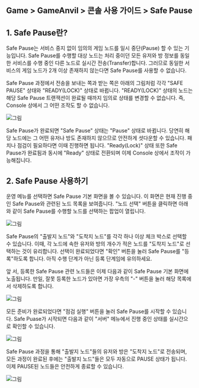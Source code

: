 ## Game > GameAnvil > 콘솔 사용 가이드 > Safe Pause

## 1. Safe Pause란?

Safe Pause는 서비스 중지 없이 임의의 게임 노드를 일시 중단(Pause) 할 수 있는 기능입니다. Safe Pause를 수행할 대상 노드는 처리 중이던 모든 유저와 방 정보를 동일한 서비스를 수행 중인 다른 노드로 실시간 전송(Transfer)합니다. 그러므로 동일한 서비스의 게임 노드가 2개 이상 존재하지 않는다면 Safe Pause를 사용할 수 없습니다.

Safe Pause 과정에서 전송을 보내는 쪽과 받는 쪽은 아래의 그림처럼 각각 "SAFE PAUSE" 상태와 "READY(LOCK)" 상태로 바뀝니다. "READY(LOCK)" 상태의 노드는 해당 Safe Pause 트랜잭션이 완료될 때까지 임의로 상태를 변경할 수 없습니다. 즉, Console 상에서 그 어떤 조작도 할 수 없습니다.

![그림](https://static.toastoven.net/prod_gameanvil/images/console/safe-pause/state.png)

Safe Pause가 완료되면 "Safe Pause" 상태는 "Pause" 상태로 바뀝니다. 당연히 해당 노드에는 그 어떤 유저나 방도 존재하지 않으므로 안전하게 셧다운할 수 있습니다. 패치나 점검이 필요하다면 이때 진행하면 됩니다. "Ready(Lock)" 상태 또한 Safe Pause가 완료됨과 동시에 "Ready" 상태로 전환되며 이제 Console 상에서 조작이 가능해집니다.

## 2. Safe Pause 사용하기

운영 메뉴를 선택하면 Safe Pause 기본 화면을 볼 수 있습니다. 이 화면은 현재 진행 중인 Safe Pause와 관련된 노드 목록을 보여줍니다. "노드 선택" 버튼을 클릭하면 아래와 같이 Safe Pause를 수행할 노드를 선택하는 팝업이 열립니다.

![그림](https://static.toastoven.net/prod_gameanvil/images/console/safe-pause/node-selection.png)

Safe Pause의 "출발지 노드"와 "도착지 노드"를 각각 하나 이상 체크 박스로 선택할 수 있습니다. 이때, 각 노드에 속한 유저와 방의 개수가 적은 노드를 "도착지 노드"로 선택하는 것이 유리합니다. 선택이 완료되었다면 "확인" 버튼을 눌러 Safe Pause를 "등록"하도록 합니다. 아직 수행 단계가 아닌 등록 단계임에 유의하세요.

앞 서, 등록한 Safe Pause 관련 노드들은 이제 다음과 같이 Safe Pause 기본 화면에 노출됩니다. 만일, 잘못 등록한 노드가 있아면 가장 우측의 "-" 버튼을 눌러 해당 목록에서 삭제하도록 합니다.

![그림](https://static.toastoven.net/prod_gameanvil/images/console/safe-pause/start.png)

모든 준비가 완료되었다면 "점검 실행" 버튼을 눌러 Safe Pause를 시작할 수 있습니다. Safe Puase가 시작되면 다음과 같이 "서버" 메뉴에서 진행 중인 상태를 실시간으로 확인할 수 있습니다.

![그림](https://static.toastoven.net/prod_gameanvil/images/console/safe-pause/safe-pausing.png)

Safe Pause 과정을 통해 "출발지 노드"들의 유저와 방은 "도착지 노드"로 전송되며, 모든 과정이 완료된 후에는 "출발지 노드"들은 모두 자동으로 PAUSE 상태가 됩니다. 이제 PAUSE된 노드들은 안전하게 종료할 수 있습니다.   

![그림](https://static.toastoven.net/prod_gameanvil/images/console/safe-pause/safe-pause-done.png)
